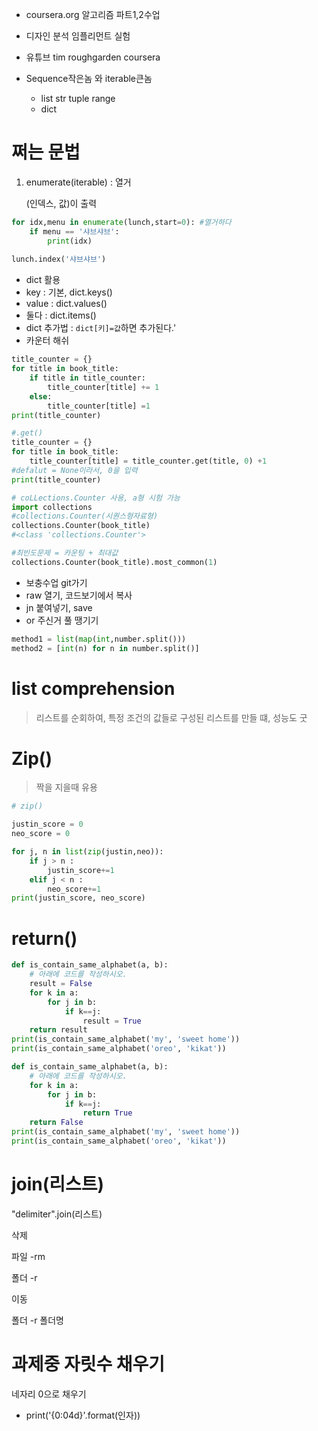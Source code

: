 - coursera.org 알고리즘 파트1,2수업
- 디자인 분석 임플리먼트 실험

- 유튜브 tim roughgarden coursera



- Sequence작은놈 와 iterable큰놈
  - list str tuple range
  - dict

# 쩌는 문법

1. enumerate(iterable) : 열거

   (인덱스, 값)이 출력

```python
for idx,menu in enumerate(lunch,start=0): #열거하다
    if menu == '샤브샤브':
        print(idx)
        
lunch.index('샤브샤브')
```

- dict 활용
- key : 기본, dict.keys()
- value : dict.values()
- 둘다 : dict.items()
- dict 추가법 : `dict[키]=값`하면 추가된다.'
- 카운터 해쉬

```python
title_counter = {}
for title in book_title:
    if title in title_counter:
        title_counter[title] += 1
    else:
        title_counter[title] =1
print(title_counter)
```

```python
#.get()
title_counter = {}
for title in book_title:
    title_counter[title] = title_counter.get(title, 0) +1
#defalut = None이라서, 0을 입력
print(title_counter)
```

```python
# coLLections.Counter 사용, a형 시험 가능
import collections
#collections.Counter(시퀀스형자료형)
collections.Counter(book_title)
#<class 'collections.Counter'>
```

```python
#최빈도문제 = 카운팅 + 최대값
collections.Counter(book_title).most_common(1)
```

- 보충수업 git가기
- raw 열기, 코드보기에서 복사
- jn 붙여넣기, save
- or 주신거 풀 땡기기

```python
method1 = list(map(int,number.split()))
method2 = [int(n) for n in number.split()]
```



# list comprehension

> 리스트를 순회하여, 특정 조건의 값들로 구성된 리스트를 만들 떄, 성능도 굿

# Zip()

> 짝을 지을때 유용

```python
# zip()

justin_score = 0
neo_score = 0

for j, n in list(zip(justin,neo)):
    if j > n :
        justin_score+=1
    elif j < n :
        neo_score+=1
print(justin_score, neo_score)
```

# return()

```python
def is_contain_same_alphabet(a, b):
    # 아래에 코드를 작성하시오.
    result = False
    for k in a:
        for j in b:
            if k==j:
                result = True
    return result
print(is_contain_same_alphabet('my', 'sweet home'))
print(is_contain_same_alphabet('oreo', 'kikat'))
```

```python
def is_contain_same_alphabet(a, b):
    # 아래에 코드를 작성하시오.
    for k in a:
        for j in b:
            if k==j:
                return True
    return False
print(is_contain_same_alphabet('my', 'sweet home'))
print(is_contain_same_alphabet('oreo', 'kikat'))
```

# join(리스트)

"delimiter".join(리스트)



삭제

파일 -rm

폴더 -r

이동

폴더 -r 폴더명

# 과제중 자릿수 채우기

네자리 0으로 채우기

- print('{0:04d}'.format(인자))